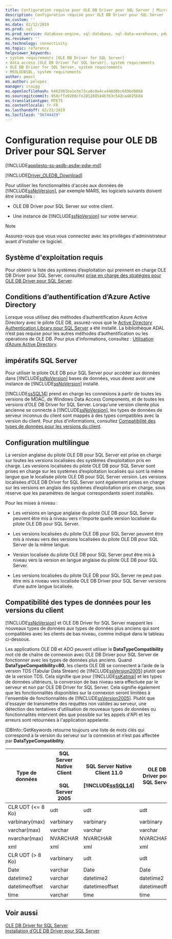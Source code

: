 ```yaml
---
title: Configuration requise pour OLE DB Driver pour SQL Server | Microsoft Docs
description: Configuration requise pour OLE DB Driver pour SQL Server
ms.custom: ''
ms.date: 02/12/2019
ms.prod: sql
ms.prod_service: database-engine, sql-database, sql-data-warehouse, pdw
ms.reviewer: ''
ms.technology: connectivity
ms.topic: reference
helpviewer_keywords:
- system requirements [OLE DB Driver for SQL Server]
- data access [OLE DB Driver for SQL Server], system requirements
- OLE DB Driver for SQL Server, system requirements
- MSOLEDBSQL, system requirements
author: pmasl
ms.author: pelopes
manager: craigg
ms.openlocfilehash: 6462901ba1e3e73ca8c0a4ca448d8bc689bd8868
ms.sourcegitcommit: 958cffe9288cfe281280544b763c542ca4025684
ms.translationtype: MTE75
ms.contentlocale: fr-FR
ms.lasthandoff: 02/23/2019
ms.locfileid: "56744429"
---
```

# <a name="system-requirements-for-ole-db-driver-for-sql-server"></a>Configuration requise pour OLE DB Driver pour SQL Server
[!INCLUDE[appliesto-ss-asdb-asdw-pdw-md](../../includes/appliesto-ss-asdb-asdw-pdw-md.md)]

[!INCLUDE[Driver_OLEDB_Download](../../includes/driver_oledb_download.md)]

  Pour utiliser les fonctionnalités d'accès aux données de [!INCLUDE[ssNoVersion](../../includes/ssnoversion-md.md)], par exemple MARS, les logiciels suivants doivent être installés :  

-   OLE DB Driver pour SQL Server sur votre client.  

-   Une instance de [!INCLUDE[ssNoVersion](../../includes/ssnoversion-md.md)] sur votre serveur.   

> [!NOTE]  
>  Assurez-vous que vous vous connectez avec les privilèges d'administrateur avant d'installer ce logiciel.  

## <a name="operating-system-requirements"></a>Système d'exploitation requis  
 Pour obtenir la liste des systèmes d’exploitation qui prennent en charge OLE DB Driver pour SQL Server, consultez [prise en charge des stratégies pour OLE DB Driver pour SQL Server](../oledb/applications/support-policies-for-oledb-driver-for-sql-server.md).  

 ## <a name="azure-active-directory-authentication-requirements"></a>Conditions d’authentification d’Azure Active Directory  
 Lorsque vous utilisez des méthodes d’authentification Azure Active Directory avec le pilote OLE DB, assurez-vous que le [Active Directory Authentication Library pour SQL Server](https://go.microsoft.com/fwlink/?LinkID=513072) a été installé. La bibliothèque ADAL n’est pas requise pour les autres méthodes d’authentification ou les opérations de OLE DB.
Pour plus d’informations, consultez : [Utilisation d’Azure Active Directory](features/using-azure-active-directory.md).

## <a name="sql-server-requirements"></a>impératifs SQL Server  
 Pour utiliser le pilote OLE DB pour SQL Server pour accéder aux données dans [!INCLUDE[ssNoVersion](../../includes/ssnoversion-md.md)] bases de données, vous devez avoir une instance de [!INCLUDE[ssNoVersion](../../includes/ssnoversion-md.md)] installé.  

 [!INCLUDE[ssSQL14](../../includes/sssql14-md.md)] prend en charge les connexions à partir de toutes les versions de MDAC, de Windows Data Access Components, et de toutes les versions d’OLE DB Driver for SQL Server. Lorsqu'une version cliente plus ancienne se connecte à [!INCLUDE[ssNoVersion](../../includes/ssnoversion-md.md)], les types de données de serveur inconnus du client sont mappés à des types compatibles avec la version du client. Pour plus d'informations, consultez [Compatibilité des types de données pour les versions du client](#data-type-compatibility-for-client-versions).  

## <a name="cross-language-requirements"></a>Configuration multilingue  
 La version anglaise du pilote OLE DB pour SQL Server est prise en charge sur toutes les versions localisées des systèmes d’exploitation pris en charge. Les versions localisées du pilote OLE DB pour SQL Server sont prises en charge sur les systèmes d’exploitation localisés qui sont la même langue que le localisée pilote OLE DB pour SQL Server version. Les versions localisées d’OLE DB Driver for SQL Server sont également prises en charge sur les versions en anglais des systèmes d’exploitation pris en charge, sous réserve que les paramètres de langue correspondants soient installés.  

 Pour les mises à niveau :  

-   Les versions en langue anglaise du pilote OLE DB pour SQL Server peuvent être mis à niveau vers n’importe quelle version localisée du pilote OLE DB pour SQL Server.  

-   Les versions localisées du pilote OLE DB pour SQL Server peuvent être mis à niveau vers des versions localisées du pilote OLE DB pour SQL Server de la même langue.  

-   Version localisée du pilote OLE DB pour SQL Server peut être mis à niveau vers la version en langue anglaise du pilote OLE DB pour SQL Server.  

-   Les versions localisées du pilote OLE DB pour SQL Server ne peut pas être mis à niveau vers localisée OLE DB Driver pour SQL Server versions d’une autre langue localisée.  

## <a name="data-type-compatibility-for-client-versions"></a>Compatibilité des types de données pour les versions du client  
 [!INCLUDE[ssNoVersion](../../includes/ssnoversion-md.md)] et OLE DB Driver for SQL Server mappent les nouveaux types de données aux types de données plus anciens qui sont compatibles avec les clients de bas niveau, comme indiqué dans le tableau ci-dessous.  

 Les applications OLE DB et ADO peuvent utiliser le **DataTypeCompatibility** mot clé de chaîne de connexion avec OLE DB Driver pour SQL Server de fonctionner avec les types de données plus anciens. Quand **DataTypeCompatibility=80**, les clients OLE DB se connectent à l’aide de la version TDS (Tabular Data Stream) de [!INCLUDE[ssVersion2005](../../includes/ssversion2005-md.md)] plutôt que de la version TDS. Cela signifie que pour [!INCLUDE[ssKatmai](../../includes/sskatmai-md.md)] et les types de données ultérieurs, la conversion de bas niveau sera effectuée par le serveur et non par OLE DB Driver for SQL Server. Cela signifie également que les fonctionnalités disponibles sur la connexion seront limitées à l'ensemble de fonctionnalités de [!INCLUDE[ssVersion2005](../../includes/ssversion2005-md.md)]. Plutôt que d'essayer de transmettre des requêtes non valides au serveur, une détection des tentatives d'utilisation de nouveaux types de données ou fonctionnalités intervient dès que possible sur les appels d'API et les erreurs sont retournées à l'application appelante.   


 IDBInfo::GetKeywords retourne toujours une liste de mots clés qui correspond à la version du serveur sur la connexion et n’est pas affectée par **DataTypeCompatibility**.  

|Type de données|SQL Server Native Client<br /><br />SQL Server 2005|SQL Server Native Client 11.0<br /><br /> [!INCLUDE[ssSQL14](../../includes/sssql14-md.md)]|OLE DB Driver pour SQL Server|Windows Data Access Components, MDAC et<br /><br /> Pilote OLE DB pour les applications OLE DB pour SQL Server avec DataTypeCompatibility = 80|  
|---------------|--------------------------------------------------|-------------------------------------------------------------|-------------------------------------------------------------|-------------------------------------------------------------------------------------------------------------------------------|  
|CLR UDT (\<= 8 Ko)|udt|udt|udt|Varbinary|  
|varbinary(max)|varbinary|varbinary|varbinary|image|  
|varchar(max)|varchar|varchar|varchar|Texte|  
|nvarchar(max)|NVARCHAR|NVARCHAR|NVARCHAR|Ntext|  
|xml|xml|xml|xml|Ntext|  
|CLR UDT (> 8 Ko)|varbinary|udt|udt|image|  
|Date|varchar|Date|Date|Varchar|  
|datetime2|varchar|datetime2|datetime2|Varchar|  
|datetimeoffset|varchar|datetimeoffset|datetimeoffset|Varchar|  
|time|varchar|time|time|Varchar|  

## <a name="see-also"></a>Voir aussi  
 [OLE DB Driver for SQL Server](../oledb/oledb-driver-for-sql-server.md)   
 [Installation d’OLE DB Driver pour SQL Server](../oledb/applications/installing-oledb-driver-for-sql-server.md)  

